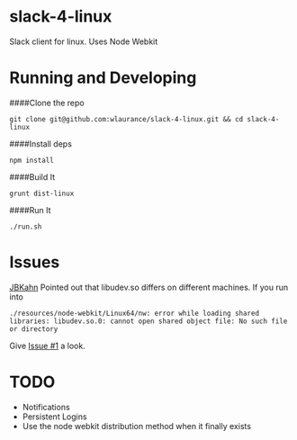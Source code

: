 slack-4-linux
=============

Slack client for linux. Uses Node Webkit

Running and Developing
======================

####Clone the repo

```
git clone git@github.com:wlaurance/slack-4-linux.git && cd slack-4-linux
```

####Install deps

```
npm install
```

####Build It

```
grunt dist-linux
```

####Run It

```
./run.sh
```

Issues
======
[JBKahn](https://github.com/JBKahn) Pointed out that libudev.so differs on different
machines. If you run into

```
./resources/node-webkit/Linux64/nw: error while loading shared libraries: libudev.so.0: cannot open shared object file: No such file or directory
```

Give [Issue #1](https://github.com/wlaurance/slack-4-linux/issues/1) a look.


TODO
====

* Notifications
* Persistent Logins
* Use the node webkit distribution method when it finally exists



